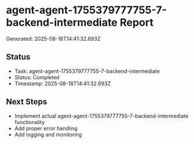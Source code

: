 # agent-agent-1755379777755-7-backend-intermediate Report

Generated: 2025-08-18T14:41:32.693Z

## Status
- Task: agent-agent-1755379777755-7-backend-intermediate
- Status: Completed
- Timestamp: 2025-08-18T14:41:32.693Z

## Next Steps
- Implement actual agent-agent-1755379777755-7-backend-intermediate functionality
- Add proper error handling
- Add logging and monitoring
